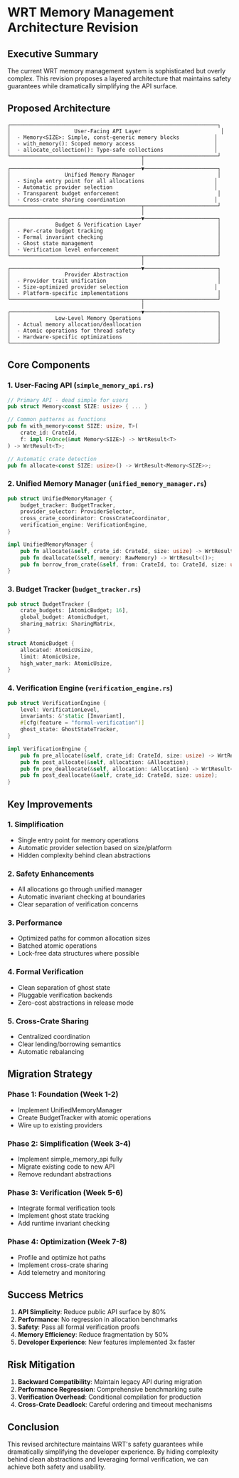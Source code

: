 # WRT Memory Management Architecture Revision

## Executive Summary

The current WRT memory management system is sophisticated but overly complex. This revision proposes a layered architecture that maintains safety guarantees while dramatically simplifying the API surface.

## Proposed Architecture

```
┌─────────────────────────────────────────────────────────────────┐
│                    User-Facing API Layer                         │
│  - Memory<SIZE>: Simple, const-generic memory blocks           │
│  - with_memory(): Scoped memory access                         │
│  - allocate_collection(): Type-safe collections                │
└─────────────────────────────────────────┬───────────────────────┘
                                          │
┌─────────────────────────────────────────▼───────────────────────┐
│                 Unified Memory Manager                          │
│  - Single entry point for all allocations                      │
│  - Automatic provider selection                                │
│  - Transparent budget enforcement                               │
│  - Cross-crate sharing coordination                            │
└─────────────────────────────────────────┬───────────────────────┘
                                          │
┌─────────────────────────────────────────▼───────────────────────┐
│              Budget & Verification Layer                        │
│  - Per-crate budget tracking                                    │
│  - Formal invariant checking                                    │
│  - Ghost state management                                       │
│  - Verification level enforcement                               │
└─────────────────────────────────────────┬───────────────────────┘
                                          │
┌─────────────────────────────────────────▼───────────────────────┐
│                 Provider Abstraction                            │
│  - Provider trait unification                                   │
│  - Size-optimized provider selection                           │
│  - Platform-specific implementations                            │
└─────────────────────────────────────────┬───────────────────────┘
                                          │
┌─────────────────────────────────────────▼───────────────────────┐
│              Low-Level Memory Operations                        │
│  - Actual memory allocation/deallocation                        │
│  - Atomic operations for thread safety                          │
│  - Hardware-specific optimizations                              │
└─────────────────────────────────────────────────────────────────┘
```

## Core Components

### 1. User-Facing API (`simple_memory_api.rs`)

```rust
// Primary API - dead simple for users
pub struct Memory<const SIZE: usize> { ... }

// Common patterns as functions
pub fn with_memory<const SIZE: usize, T>(
    crate_id: CrateId,
    f: impl FnOnce(&mut Memory<SIZE>) -> WrtResult<T>
) -> WrtResult<T>;

// Automatic crate detection
pub fn allocate<const SIZE: usize>() -> WrtResult<Memory<SIZE>>;
```

### 2. Unified Memory Manager (`unified_memory_manager.rs`)

```rust
pub struct UnifiedMemoryManager {
    budget_tracker: BudgetTracker,
    provider_selector: ProviderSelector,
    cross_crate_coordinator: CrossCrateCoordinator,
    verification_engine: VerificationEngine,
}

impl UnifiedMemoryManager {
    pub fn allocate(&self, crate_id: CrateId, size: usize) -> WrtResult<RawMemory>;
    pub fn deallocate(&self, memory: RawMemory) -> WrtResult<()>;
    pub fn borrow_from_crate(&self, from: CrateId, to: CrateId, size: usize) -> WrtResult<()>;
}
```

### 3. Budget Tracker (`budget_tracker.rs`)

```rust
pub struct BudgetTracker {
    crate_budgets: [AtomicBudget; 16],
    global_budget: AtomicBudget,
    sharing_matrix: SharingMatrix,
}

struct AtomicBudget {
    allocated: AtomicUsize,
    limit: AtomicUsize,
    high_water_mark: AtomicUsize,
}
```

### 4. Verification Engine (`verification_engine.rs`)

```rust
pub struct VerificationEngine {
    level: VerificationLevel,
    invariants: &'static [Invariant],
    #[cfg(feature = "formal-verification")]
    ghost_state: GhostStateTracker,
}

impl VerificationEngine {
    pub fn pre_allocate(&self, crate_id: CrateId, size: usize) -> WrtResult<()>;
    pub fn post_allocate(&self, allocation: &Allocation);
    pub fn pre_deallocate(&self, allocation: &Allocation) -> WrtResult<()>;
    pub fn post_deallocate(&self, crate_id: CrateId, size: usize);
}
```

## Key Improvements

### 1. Simplification
- Single entry point for memory operations
- Automatic provider selection based on size/platform
- Hidden complexity behind clean abstractions

### 2. Safety Enhancements
- All allocations go through unified manager
- Automatic invariant checking at boundaries
- Clear separation of verification concerns

### 3. Performance
- Optimized paths for common allocation sizes
- Batched atomic operations
- Lock-free data structures where possible

### 4. Formal Verification
- Clean separation of ghost state
- Pluggable verification backends
- Zero-cost abstractions in release mode

### 5. Cross-Crate Sharing
- Centralized coordination
- Clear lending/borrowing semantics
- Automatic rebalancing

## Migration Strategy

### Phase 1: Foundation (Week 1-2)
- Implement UnifiedMemoryManager
- Create BudgetTracker with atomic operations
- Wire up to existing providers

### Phase 2: Simplification (Week 3-4)
- Implement simple_memory_api fully
- Migrate existing code to new API
- Remove redundant abstractions

### Phase 3: Verification (Week 5-6)
- Integrate formal verification tools
- Implement ghost state tracking
- Add runtime invariant checking

### Phase 4: Optimization (Week 7-8)
- Profile and optimize hot paths
- Implement cross-crate sharing
- Add telemetry and monitoring

## Success Metrics

1. **API Simplicity**: Reduce public API surface by 80%
2. **Performance**: No regression in allocation benchmarks
3. **Safety**: Pass all formal verification proofs
4. **Memory Efficiency**: Reduce fragmentation by 50%
5. **Developer Experience**: New features implemented 3x faster

## Risk Mitigation

1. **Backward Compatibility**: Maintain legacy API during migration
2. **Performance Regression**: Comprehensive benchmarking suite
3. **Verification Overhead**: Conditional compilation for production
4. **Cross-Crate Deadlock**: Careful ordering and timeout mechanisms

## Conclusion

This revised architecture maintains WRT's safety guarantees while dramatically simplifying the developer experience. By hiding complexity behind clean abstractions and leveraging formal verification, we can achieve both safety and usability.